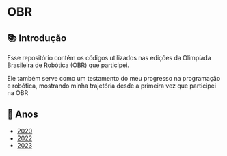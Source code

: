 # OBR

## 📚 Introdução

Esse repositório contém os códigos utilizados nas edições da Olimpíada Brasileira de Robótica (OBR) que participei.

Ele também serve como um testamento do meu progresso na programação e robótica, mostrando minha trajetória desde a primeira vez que participei na OBR

## 📅 Anos

- [2020](obr-2020/README.md)
- [2022](obr-2022/README.md)
- [2023](obr-2023/README.md)
